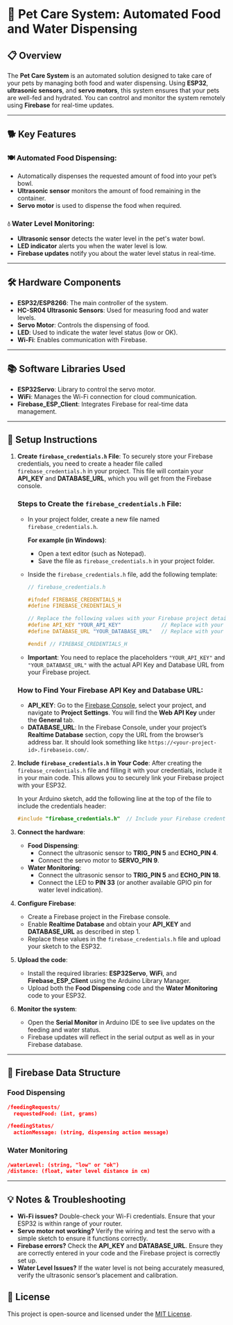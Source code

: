 # 🐾 Pet Care System: Automated Food and Water Dispensing

## 📋 Overview

The **Pet Care System** is an automated solution designed to take care of your pets by managing both food and water dispensing. Using **ESP32**, **ultrasonic sensors**, and **servo motors**, this system ensures that your pets are well-fed and hydrated. You can control and monitor the system remotely using **Firebase** for real-time updates.

---

## 🐕 Key Features

### 🍽️ Automated Food Dispensing:

- Automatically dispenses the requested amount of food into your pet’s bowl.
- **Ultrasonic sensor** monitors the amount of food remaining in the container.
- **Servo motor** is used to dispense the food when required.

### 💧 Water Level Monitoring:

- **Ultrasonic sensor** detects the water level in the pet's water bowl.
- **LED indicator** alerts you when the water level is low.
- **Firebase updates** notify you about the water level status in real-time.

---

## 🛠️ Hardware Components

- **ESP32/ESP8266**: The main controller of the system.
- **HC-SR04 Ultrasonic Sensors**: Used for measuring food and water levels.
- **Servo Motor**: Controls the dispensing of food.
- **LED**: Used to indicate the water level status (low or OK).
- **Wi-Fi**: Enables communication with Firebase.

---

## 📚 Software Libraries Used

- **ESP32Servo**: Library to control the servo motor.
- **WiFi**: Manages the Wi-Fi connection for cloud communication.
- **Firebase_ESP_Client**: Integrates Firebase for real-time data management.

---

## 🚀 Setup Instructions

1. **Create `firebase_credentials.h` File**:
   To securely store your Firebase credentials, you need to create a header file called `firebase_credentials.h` in your project. This file will contain your **API_KEY** and **DATABASE_URL**, which you will get from the Firebase console.

   ### Steps to Create the `firebase_credentials.h` File:

   - In your project folder, create a new file named `firebase_credentials.h`.

     **For example (in Windows)**:

     - Open a text editor (such as Notepad).
     - Save the file as `firebase_credentials.h` in your project folder.

   - Inside the `firebase_credentials.h` file, add the following template:

     ```cpp
     // firebase_credentials.h

     #ifndef FIREBASE_CREDENTIALS_H
     #define FIREBASE_CREDENTIALS_H

     // Replace the following values with your Firebase project details
     #define API_KEY "YOUR_API_KEY"             // Replace with your Firebase API Key
     #define DATABASE_URL "YOUR_DATABASE_URL"   // Replace with your Firebase Database URL

     #endif // FIREBASE_CREDENTIALS_H
     ```

   - **Important**: You need to replace the placeholders `"YOUR_API_KEY"` and `"YOUR_DATABASE_URL"` with the actual API Key and Database URL from your Firebase project.

   ### How to Find Your Firebase API Key and Database URL:

   - **API_KEY**: Go to the [Firebase Console](https://console.firebase.google.com/), select your project, and navigate to **Project Settings**. You will find the **Web API Key** under the **General** tab.
   - **DATABASE_URL**: In the Firebase Console, under your project’s **Realtime Database** section, copy the URL from the browser’s address bar. It should look something like `https://<your-project-id>.firebaseio.com/`.

2. **Include `firebase_credentials.h` in Your Code**:
   After creating the `firebase_credentials.h` file and filling it with your credentials, include it in your main code. This allows you to securely link your Firebase project with your ESP32.

   In your Arduino sketch, add the following line at the top of the file to include the credentials header:

   ```cpp
   #include "firebase_credentials.h"  // Include your Firebase credentials
   ```

3. **Connect the hardware**:

   - **Food Dispensing**:
     - Connect the ultrasonic sensor to **TRIG_PIN 5** and **ECHO_PIN 4**.
     - Connect the servo motor to **SERVO_PIN 9**.
   - **Water Monitoring**:
     - Connect the ultrasonic sensor to **TRIG_PIN 5** and **ECHO_PIN 18**.
     - Connect the LED to **PIN 33** (or another available GPIO pin for water level indication).

4. **Configure Firebase**:

   - Create a Firebase project in the Firebase console.
   - Enable **Realtime Database** and obtain your **API_KEY** and **DATABASE_URL** as described in step 1.
   - Replace these values in the `firebase_credentials.h` file and upload your sketch to the ESP32.

5. **Upload the code**:

   - Install the required libraries: **ESP32Servo**, **WiFi**, and **Firebase_ESP_Client** using the Arduino Library Manager.
   - Upload both the **Food Dispensing** code and the **Water Monitoring** code to your ESP32.

6. **Monitor the system**:
   - Open the **Serial Monitor** in Arduino IDE to see live updates on the feeding and water status.
   - Firebase updates will reflect in the serial output as well as in your Firebase database.

---

## 📱 Firebase Data Structure

### Food Dispensing

```json
/feedingRequests/
  requestedFood: (int, grams)

/feedingStatus/
  actionMessage: (string, dispensing action message)
```

### Water Monitoring

```json
/waterLevel: (string, "low" or "ok")
/distance: (float, water level distance in cm)
```

---

## 💡 Notes & Troubleshooting

- **Wi-Fi issues?** Double-check your Wi-Fi credentials. Ensure that your ESP32 is within range of your router.
- **Servo motor not working?** Verify the wiring and test the servo with a simple sketch to ensure it functions correctly.
- **Firebase errors?** Check the **API_KEY** and **DATABASE_URL**. Ensure they are correctly entered in your code and the Firebase project is correctly set up.
- **Water Level Issues?** If the water level is not being accurately measured, verify the ultrasonic sensor’s placement and calibration.

## 📜 License

This project is open-source and licensed under the [MIT License](LICENSE).
